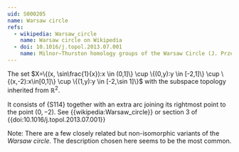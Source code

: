 ```yaml
---
uid: S000205
name: Warsaw circle
refs:
  - wikipedia: Warsaw_circle
    name: Warsaw circle on Wikipedia
  - doi: 10.1016/j.topol.2013.07.001
    name: Milnor–Thurston homology groups of the Warsaw Circle (J. Przewocki)
---
```


The set $X=\{(x, \sin\frac{1}{x}):x \in (0,1]\} \cup \{(0,y):y \in [-2,1]\} \cup \{(x,-2):x\in[0,1]\} \cup \{(1,y):y \in [-2,\sin 1]\}$ with the subspace topology inherited from $\mathbb{R}^2$.

It consists of {S114} together with an extra arc joining its rightmost point to the point $(0,-2)$.
See {{wikipedia:Warsaw_circle}} or section 3 of {{doi:10.1016/j.topol.2013.07.001}}

Note: There are a few closely related but non-isomorphic variants of the *Warsaw circle*.
The description chosen here seems to be the most common.
